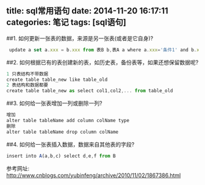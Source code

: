 title: sql常用语句
date: 2014-11-20 16:17:11
categories: 笔记
tags: [sql语句]
---


##1. 如何更新一张表的数据，来源是另一张表(或者是它自身)?  

```javascript
 update a set a.xxx = b.xxx from 表B b,表A a where a.xxx='条件1' and b.xxx='条件2' and a.xxx=b.xxx
```

##2. 如何根据已有的表创建新的表，如历史表，备份表等，如果还想保留数据呢?  

```javascript
1 只表结构不带数据
create table table_new like table_old  
2 表结构和数据都要  
create table table_new as select col1,col2,... from table_old 
```

##3. 如何给一张表增加一列或删除一列?

```javascript
增加
alter table tableName add column colName type  
删除
alter table tableName drop column colName
```

##4. 如何给一张表插入数据，数据来自其他表的字段?  

```javascript
insert into A(a,b,c) select d,e,f from B
``` 


参考网址: <http://www.cnblogs.com/yubinfeng/archive/2010/11/02/1867386.html>